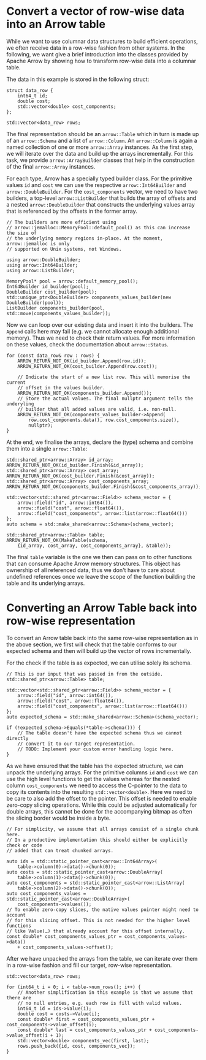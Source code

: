 <!---
  Licensed to the Apache Software Foundation (ASF) under one
  or more contributor license agreements.  See the NOTICE file
  distributed with this work for additional information
  regarding copyright ownership.  The ASF licenses this file
  to you under the Apache License, Version 2.0 (the
  "License"); you may not use this file except in compliance
  with the License.  You may obtain a copy of the License at

    http://www.apache.org/licenses/LICENSE-2.0

  Unless required by applicable law or agreed to in writing,
  software distributed under the License is distributed on an
  "AS IS" BASIS, WITHOUT WARRANTIES OR CONDITIONS OF ANY
  KIND, either express or implied.  See the License for the
  specific language governing permissions and limitations
  under the License.
-->

Convert a vector of row-wise data into an Arrow table
=====================================================

While we want to use columnar data structures to build efficient operations, we
often receive data in a row-wise fashion from other systems. In the following,
we want give a brief introduction into the classes provided by Apache Arrow by
showing how to transform row-wise data into a columnar table.

The data in this example is stored in the following struct:

```
struct data_row {
    int64_t id;
    double cost;
    std::vector<double> cost_components;
};

std::vector<data_row> rows;
```

The final representation should be an `arrow::Table` which in turn is made up of
an `arrow::Schema` and a list of `arrow::Column`. An `arrow::Column` is again a
named collection of one or more `arrow::Array` instances. As the first step, we
will iterate over the data and build up the arrays incrementally. For this task,
we provide `arrow::ArrayBuilder` classes that help in the construction of the
final `arrow::Array` instances.

For each type, Arrow has a specially typed builder class. For the primitive
values `id` and `cost` we can use the respective `arrow::Int64Builder` and
`arrow::DoubleBuilder`. For the `cost_components` vector, we need to have two
builders, a top-level `arrow::ListBuilder` that builds the array of offsets and
a nested `arrow::DoubleBuilder` that constructs the underlying values array that
is referenced by the offsets in the former array.

```
// The builders are more efficient using
// arrow::jemalloc::MemoryPool::default_pool() as this can increase the size of
// the underlying memory regions in-place. At the moment, arrow::jemalloc is only
// supported on Unix systems, not Windows.

using arrow::DoubleBuilder;
using arrow::Int64Builder;
using arrow::ListBuilder;

MemoryPool* pool = arrow::default_memory_pool();
Int64Builder id_builder(pool);
DoubleBuilder cost_builder(pool);
std::unique_ptr<DoubleBuilder> components_values_builder(new DoubleBuilder(pool));
ListBuilder components_builder(pool, std::move(components_values_builder));
```

Now we can loop over our existing data and insert it into the builders. The
`Append` calls here may fail (e.g. we cannot allocate enough additional memory).
Thus we need to check their return values. For more information on these values,
check the documentation about `arrow::Status`.

```
for (const data_row& row : rows) {
    ARROW_RETURN_NOT_OK(id_builder.Append(row.id));
    ARROW_RETURN_NOT_OK(cost_builder.Append(row.cost));

    // Indicate the start of a new list row. This will memorise the current
    // offset in the values builder.
    ARROW_RETURN_NOT_OK(components_builder.Append());
    // Store the actual values. The final nullptr argument tells the underyling
    // builder that all added values are valid, i.e. non-null.
    ARROW_RETURN_NOT_OK(components_values_builder->Append(
        row.cost_components.data(), row.cost_components.size(),
        nullptr);
}
```

At the end, we finalise the arrays, declare the (type) schema and combine them
 into a single `arrow::Table`:

```
std::shared_ptr<arrow::Array> id_array;
ARROW_RETURN_NOT_OK(id_builder.Finish(&id_array));
std::shared_ptr<arrow::Array> cost_array;
ARROW_RETURN_NOT_OK(cost_builder.Finish(&cost_array));
std::shared_ptr<arrow::Array> cost_components_array;
ARROW_RETURN_NOT_OK(components_builder.Finish(&cost_components_array));

std::vector<std::shared_ptr<arrow::Field>> schema_vector = {
    arrow::field("id", arrow::int64()),
    arrow::field("cost", arrow::float64()),
    arrow::field("cost_components", arrow::list(arrow::float64()))
};
auto schema = std::make_shared<arrow::Schema>(schema_vector);

std::shared_ptr<arrow::Table> table;
ARROW_RETURN_NOT_OK(MakeTable(schema,
    {id_array, cost_array, cost_components_array}, &table));
```

The final `table` variable is the one we then can pass on to other functions
that can consume Apache Arrow memory structures. This object has ownership of
all referenced data, thus we don't have to care about undefined references once
we leave the scope of the function building the table and its underlying arrays.

<!-- TODO: Add an example with nullable entries -->

Converting an Arrow Table back into row-wise representation
===========================================================

To convert an Arrow table back into the same row-wise representation as in the
above section, we first will check that the table conforms to our expected
schema and then will build up the vector of rows incrementally.

For the check if the table is as expected, we can utilise solely its schema.

```
// This is our input that was passed in from the outside.
std::shared_ptr<arrow::Table> table;

std::vector<std::shared_ptr<arrow::Field>> schema_vector = {
    arrow::field("id", arrow::int64()),
    arrow::field("cost", arrow::float64()),
    arrow::field("cost_components", arrow::list(arrow::float64()))
};
auto expected_schema = std::make_shared<arrow::Schema>(schema_vector);

if (!expected_schema->Equals(*table->schema())) {
    // The table doesn't have the expected schema thus we cannot directly
    // convert it to our target representation.
    // TODO: Implement your custom error handling logic here.
}
```

As we have ensured that the table has the expected structure, we can unpack the
underlying arrays. For the primitive columns `id` and `cost` we can use the high
level functions to get the values whereas for the nested column
`cost_components` we need to access the C-pointer to the data to copy its
contents into the resulting `std::vector<double>`. Here we need to be care to
also add the offset to the pointer. This offset is needed to enable zero-copy
slicing operations. While this could be adjusted automatically for double
arrays, this cannot be done for the accompanying bitmap as often the slicing
border would be inside a byte.

```
// For simplicity, we assume that all arrays consist of a single chunk here.
// In a productive implementation this should either be explicitly check or code
// added that can treat chunked arrays.

auto ids = std::static_pointer_cast<arrow::Int64Array>(
    table->column(0)->data()->chunk(0));
auto costs = std::static_pointer_cast<arrow::DoubleArray(
    table->column(1)->data()->chunk(0));
auto cost_components = std::static_pointer_cast<arrow::ListArray(
    table->column(2)->data()->chunk(0));
auto cost_components_values = std::static_pointer_cast<arrow::DoubleArray>(
    cost_components->values());
// To enable zero-copy slices, the native values pointer might need to account
// for this slicing offset. This is not needed for the higher level functions
// like Value(…) that already account for this offset internally.
const double* cost_components_values_ptr = cost_components_values->data()
    + cost_components_values->offset();
```

After we have unpacked the arrays from the table, we can iterate over them in a
row-wise fashion and fill our target, row-wise representation.

```
std::vector<data_row> rows;

for (int64_t i = 0; i < table->num_rows(); i++) {
    // Another simplification in this example is that we assume that there are
    // no null entries, e.g. each row is fill with valid values.
    int64_t id = ids->Value(i);
    double cost = costs->Value(i);
    const double* first = cost_components_values_ptr + cost_components->value_offset(i);
    const double* last = cost_components_values_ptr + cost_components->value_offset(i + 1);
    std::vector<double> components_vec(first, last);
    rows.push_back({id, cost, components_vec});
}
```
